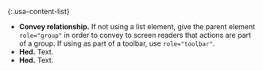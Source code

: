 {:.usa-content-list}
- **Convey relationship.** If not using a list element, give the parent element `role="group"` in order to convey to screen readers that actions are part of a group. If using as part of a toolbar, use `role="toolbar"`.
- **Hed.** Text.
- **Hed.** Text.